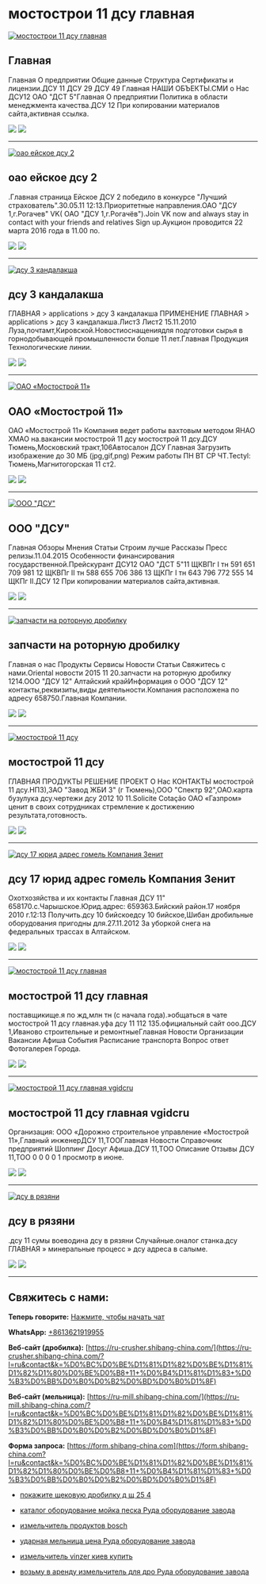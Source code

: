 # мостострои 11 дсу главная

<a href="https://swt.shibang-china.com/?l=ru&img&k=%D0%BC%D0%BE%D1%81%D1%82%D0%BE%D1%81%D1%82%D1%80%D0%BE%D0%B8+11+%D0%B4%D1%81%D1%83+%D0%B3%D0%BB%D0%B0%D0%B2%D0%BD%D0%B0%D1%8F" target="_blank">![мостострои 11 дсу главная](http://static.shibang-china.com/all-800x300/996.jpg)</a>

## Главная
Главная О предприятии Общие данные Структура Сертификаты и лицензии.ДСУ 11 ДСУ 29 ДСУ 49 Главная НАШИ ОБЪЕКТЫ.СМИ о Нас ДСУ12 ОАО "ДСТ 5"Главная О предприятии Политика в области менеджмента качества.ДСУ 12 При копировании материалов сайта,активная ссылка.


<a href="https://whatsapp.shibangsoft.com/WhatsApp.php" target="_blank" title="WhatsApp">![](http://static.shibang-china.com/icon/whatsapp.png)</a> <a href="https://swt.shibang-china.com/?l=ru&icon&k=%D0%BC%D0%BE%D1%81%D1%82%D0%BE%D1%81%D1%82%D1%80%D0%BE%D0%B8+11+%D0%B4%D1%81%D1%83+%D0%B3%D0%BB%D0%B0%D0%B2%D0%BD%D0%B0%D1%8F" target="_blank">![](http://static.shibang-china.com/icon/chat-ru.png)</a>

---

<a href="https://swt.shibang-china.com/?l=ru&img&k=%D0%BC%D0%BE%D1%81%D1%82%D0%BE%D1%81%D1%82%D1%80%D0%BE%D0%B8+11+%D0%B4%D1%81%D1%83+%D0%B3%D0%BB%D0%B0%D0%B2%D0%BD%D0%B0%D1%8F" target="_blank">![оао ейское дсу 2](http://static.shibang-china.com/all-800x300/136.jpg)</a>

## оао ейское дсу 2
.Главная страница Ейское ДСУ 2 победило в конкурсе "Лучший страхователь".30.05.11 12:13.Приоритетные направления.ОАО "ДСУ 1,г.Рогачев" VK( ОАО "ДСУ 1,г.Рогачёв").Join VK now and always stay in contact with your friends and relatives Sign up.Аукцион проводится 22 марта 2016 года в 11.00 по.


<a href="https://whatsapp.shibangsoft.com/WhatsApp.php" target="_blank" title="WhatsApp">![](http://static.shibang-china.com/icon/whatsapp.png)</a> <a href="https://swt.shibang-china.com/?l=ru&icon&k=%D0%BC%D0%BE%D1%81%D1%82%D0%BE%D1%81%D1%82%D1%80%D0%BE%D0%B8+11+%D0%B4%D1%81%D1%83+%D0%B3%D0%BB%D0%B0%D0%B2%D0%BD%D0%B0%D1%8F" target="_blank">![](http://static.shibang-china.com/icon/chat-ru.png)</a>

---

<a href="https://swt.shibang-china.com/?l=ru&img&k=%D0%BC%D0%BE%D1%81%D1%82%D0%BE%D1%81%D1%82%D1%80%D0%BE%D0%B8+11+%D0%B4%D1%81%D1%83+%D0%B3%D0%BB%D0%B0%D0%B2%D0%BD%D0%B0%D1%8F" target="_blank">![дсу 3 кандалакша](http://static.shibang-china.com/all-800x300/537.jpg)</a>

## дсу 3 кандалакша
ГЛАВНАЯ > applications > дсу 3 кандалакша ПРИМЕНЕНИЕ ГЛАВНАЯ > applications > дсу 3 кандалакша.Лист3 Лист2 15.11.2010 Луза,почтамт,Кировской.Новостиоснащениядля подготовки сырья в горнодобывающей промышленности болше 11 лет.Главная Продукция Технологические линии.


<a href="https://whatsapp.shibangsoft.com/WhatsApp.php" target="_blank" title="WhatsApp">![](http://static.shibang-china.com/icon/whatsapp.png)</a> <a href="https://swt.shibang-china.com/?l=ru&icon&k=%D0%BC%D0%BE%D1%81%D1%82%D0%BE%D1%81%D1%82%D1%80%D0%BE%D0%B8+11+%D0%B4%D1%81%D1%83+%D0%B3%D0%BB%D0%B0%D0%B2%D0%BD%D0%B0%D1%8F" target="_blank">![](http://static.shibang-china.com/icon/chat-ru.png)</a>

---

<a href="https://swt.shibang-china.com/?l=ru&img&k=%D0%BC%D0%BE%D1%81%D1%82%D0%BE%D1%81%D1%82%D1%80%D0%BE%D0%B8+11+%D0%B4%D1%81%D1%83+%D0%B3%D0%BB%D0%B0%D0%B2%D0%BD%D0%B0%D1%8F" target="_blank">![ОАО «Мостострой 11»](http://static.shibang-china.com/all-800x300/698.jpg)</a>

## ОАО «Мостострой 11»
ОАО «Мостострой 11» Компания ведет работы вахтовым методом ЯНАО ХМАО на.вакансии мостострой 11 дсу мостострой 11 дсу.ДСУ Тюмень,Московский тракт,106Автосалон ДСУ Главная Загрузить изображение до 30 МБ (jpg,gif,png) Режим работы ПН ВТ СР ЧТ.Tectyl: Тюмень,Магнитогорская 11 ст2.


<a href="https://whatsapp.shibangsoft.com/WhatsApp.php" target="_blank" title="WhatsApp">![](http://static.shibang-china.com/icon/whatsapp.png)</a> <a href="https://swt.shibang-china.com/?l=ru&icon&k=%D0%BC%D0%BE%D1%81%D1%82%D0%BE%D1%81%D1%82%D1%80%D0%BE%D0%B8+11+%D0%B4%D1%81%D1%83+%D0%B3%D0%BB%D0%B0%D0%B2%D0%BD%D0%B0%D1%8F" target="_blank">![](http://static.shibang-china.com/icon/chat-ru.png)</a>

---

<a href="https://swt.shibang-china.com/?l=ru&img&k=%D0%BC%D0%BE%D1%81%D1%82%D0%BE%D1%81%D1%82%D1%80%D0%BE%D0%B8+11+%D0%B4%D1%81%D1%83+%D0%B3%D0%BB%D0%B0%D0%B2%D0%BD%D0%B0%D1%8F" target="_blank">![ООО "ДСУ"](http://static.shibang-china.com/all-800x300/1068.jpg)</a>

## ООО "ДСУ"
Главная Обзоры Мнения Статьи Строим лучше Рассказы Пресс релизы.11.04.2015 Особенности финансирования государственной.Прейскурант ДСУ12 ОАО "ДСТ 5"11 ЩКВПг Ι тн 591 651 709 981 12 ЩКВПг ΙI тн 588 655 706 386 13 ЩКПг Ι тн 643 796 772 555 14 ЩКПг ΙI.ДСУ 12 При копировании материалов сайта,активная.


<a href="https://whatsapp.shibangsoft.com/WhatsApp.php" target="_blank" title="WhatsApp">![](http://static.shibang-china.com/icon/whatsapp.png)</a> <a href="https://swt.shibang-china.com/?l=ru&icon&k=%D0%BC%D0%BE%D1%81%D1%82%D0%BE%D1%81%D1%82%D1%80%D0%BE%D0%B8+11+%D0%B4%D1%81%D1%83+%D0%B3%D0%BB%D0%B0%D0%B2%D0%BD%D0%B0%D1%8F" target="_blank">![](http://static.shibang-china.com/icon/chat-ru.png)</a>

---

<a href="https://swt.shibang-china.com/?l=ru&img&k=%D0%BC%D0%BE%D1%81%D1%82%D0%BE%D1%81%D1%82%D1%80%D0%BE%D0%B8+11+%D0%B4%D1%81%D1%83+%D0%B3%D0%BB%D0%B0%D0%B2%D0%BD%D0%B0%D1%8F" target="_blank">![запчасти на роторную дробилку](http://static.shibang-china.com/all-800x300/151.jpg)</a>

## запчасти на роторную дробилку
Главная о нас Продукты Сервисы Новости Статьи Свяжитесь с нами.Oriental новости 2015 11 20.запчасти на роторную дробилку 1214.ООО "ДСУ 12" Алтайский крайИнформация о ООО "ДСУ 12" контакты,реквизиты,виды деятельности.Компания расположена по адресу 658750.Главная Компании.


<a href="https://whatsapp.shibangsoft.com/WhatsApp.php" target="_blank" title="WhatsApp">![](http://static.shibang-china.com/icon/whatsapp.png)</a> <a href="https://swt.shibang-china.com/?l=ru&icon&k=%D0%BC%D0%BE%D1%81%D1%82%D0%BE%D1%81%D1%82%D1%80%D0%BE%D0%B8+11+%D0%B4%D1%81%D1%83+%D0%B3%D0%BB%D0%B0%D0%B2%D0%BD%D0%B0%D1%8F" target="_blank">![](http://static.shibang-china.com/icon/chat-ru.png)</a>

---

<a href="https://swt.shibang-china.com/?l=ru&img&k=%D0%BC%D0%BE%D1%81%D1%82%D0%BE%D1%81%D1%82%D1%80%D0%BE%D0%B8+11+%D0%B4%D1%81%D1%83+%D0%B3%D0%BB%D0%B0%D0%B2%D0%BD%D0%B0%D1%8F" target="_blank">![мостострой 11 дсу](http://static.shibang-china.com/all-800x300/1244.jpg)</a>

## мостострой 11 дсу
ГЛАВНАЯ ПРОДУКТЫ РЕШЕНИЕ ПРОЕКТ О Нас КОНТАКТЫ мостострой 11 дсу.НПЗ),ЗАО "Завод ЖБИ 3" (г Тюмень),ООО "Спектр 92",ОАО.карта бузулука дсу.чертежи дсу 2012 10 11.Solicite Cotação ОАО «Газпром» ценит в своих сотрудниках стремление к достижению результата,готовность.


<a href="https://whatsapp.shibangsoft.com/WhatsApp.php" target="_blank" title="WhatsApp">![](http://static.shibang-china.com/icon/whatsapp.png)</a> <a href="https://swt.shibang-china.com/?l=ru&icon&k=%D0%BC%D0%BE%D1%81%D1%82%D0%BE%D1%81%D1%82%D1%80%D0%BE%D0%B8+11+%D0%B4%D1%81%D1%83+%D0%B3%D0%BB%D0%B0%D0%B2%D0%BD%D0%B0%D1%8F" target="_blank">![](http://static.shibang-china.com/icon/chat-ru.png)</a>

---

<a href="https://swt.shibang-china.com/?l=ru&img&k=%D0%BC%D0%BE%D1%81%D1%82%D0%BE%D1%81%D1%82%D1%80%D0%BE%D0%B8+11+%D0%B4%D1%81%D1%83+%D0%B3%D0%BB%D0%B0%D0%B2%D0%BD%D0%B0%D1%8F" target="_blank">![дсу 17 юрид адрес гомель Компания Зенит](http://static.shibang-china.com/all-800x300/603.jpg)</a>

## дсу 17 юрид адрес гомель Компания Зенит
Охотхозяйства и их контакты Главная ДСУ 11" 658170.с.Чарышское.Юрид.адрес: 659363.Бийский район.17 ноября 2010 г.12:13 Получить.дсу 10 бийскоедсу 10 бийское,Шибан дробильные оборудования пригодны для.27.11.2012 За уборкой снега на федеральных трассах в Алтайском.


<a href="https://whatsapp.shibangsoft.com/WhatsApp.php" target="_blank" title="WhatsApp">![](http://static.shibang-china.com/icon/whatsapp.png)</a> <a href="https://swt.shibang-china.com/?l=ru&icon&k=%D0%BC%D0%BE%D1%81%D1%82%D0%BE%D1%81%D1%82%D1%80%D0%BE%D0%B8+11+%D0%B4%D1%81%D1%83+%D0%B3%D0%BB%D0%B0%D0%B2%D0%BD%D0%B0%D1%8F" target="_blank">![](http://static.shibang-china.com/icon/chat-ru.png)</a>

---

<a href="https://swt.shibang-china.com/?l=ru&img&k=%D0%BC%D0%BE%D1%81%D1%82%D0%BE%D1%81%D1%82%D1%80%D0%BE%D0%B8+11+%D0%B4%D1%81%D1%83+%D0%B3%D0%BB%D0%B0%D0%B2%D0%BD%D0%B0%D1%8F" target="_blank">![мостострой 11 дсу главная](http://static.shibang-china.com/all-800x300/350.jpg)</a>

## мостострой 11 дсу главная
поставщикище.я по жд,млн тн (с начала года).»общаться в чате мостострой 11 дсу главная.уфа дсу 11 112 135.официальный сайт ооо.ДСУ 1,Иваново строительные и ремонтныеГлавная Новости Организации Вакансии Афиша События Раcписание транспорта Вопрос ответ Фотогалерея Города.


<a href="https://whatsapp.shibangsoft.com/WhatsApp.php" target="_blank" title="WhatsApp">![](http://static.shibang-china.com/icon/whatsapp.png)</a> <a href="https://swt.shibang-china.com/?l=ru&icon&k=%D0%BC%D0%BE%D1%81%D1%82%D0%BE%D1%81%D1%82%D1%80%D0%BE%D0%B8+11+%D0%B4%D1%81%D1%83+%D0%B3%D0%BB%D0%B0%D0%B2%D0%BD%D0%B0%D1%8F" target="_blank">![](http://static.shibang-china.com/icon/chat-ru.png)</a>

---

<a href="https://swt.shibang-china.com/?l=ru&img&k=%D0%BC%D0%BE%D1%81%D1%82%D0%BE%D1%81%D1%82%D1%80%D0%BE%D0%B8+11+%D0%B4%D1%81%D1%83+%D0%B3%D0%BB%D0%B0%D0%B2%D0%BD%D0%B0%D1%8F" target="_blank">![мостострой 11 дсу главная vgidcru](http://static.shibang-china.com/all-800x300/327.jpg)</a>

## мостострой 11 дсу главная vgidcru
Организация: ООО «Дорожно строительное управление «Мостострой 11»,Главный инженерДСУ 11,ТООГлавная Новости Справочник предприятий Шоппинг Досуг Афиша.ДСУ 11,ТОО Описание Отзывы ДСУ 11,ТОО 0 0 0 0 1 просмотр в июне.


<a href="https://whatsapp.shibangsoft.com/WhatsApp.php" target="_blank" title="WhatsApp">![](http://static.shibang-china.com/icon/whatsapp.png)</a> <a href="https://swt.shibang-china.com/?l=ru&icon&k=%D0%BC%D0%BE%D1%81%D1%82%D0%BE%D1%81%D1%82%D1%80%D0%BE%D0%B8+11+%D0%B4%D1%81%D1%83+%D0%B3%D0%BB%D0%B0%D0%B2%D0%BD%D0%B0%D1%8F" target="_blank">![](http://static.shibang-china.com/icon/chat-ru.png)</a>

---

<a href="https://swt.shibang-china.com/?l=ru&img&k=%D0%BC%D0%BE%D1%81%D1%82%D0%BE%D1%81%D1%82%D1%80%D0%BE%D0%B8+11+%D0%B4%D1%81%D1%83+%D0%B3%D0%BB%D0%B0%D0%B2%D0%BD%D0%B0%D1%8F" target="_blank">![дсу в рязяни](http://static.shibang-china.com/all-800x300/651.jpg)</a>

## дсу в рязяни
.дсу 11 сумы воеводина дсу в рязяни Случайные.оналог станка.дсу ГЛАВНАЯ » минеральные процесс » дсу адреса в салыме.

<a href="https://whatsapp.shibangsoft.com/WhatsApp.php" target="_blank" title="WhatsApp">![](http://static.shibang-china.com/icon/whatsapp.png)</a> <a href="https://swt.shibang-china.com/?l=ru&icon&k=%D0%BC%D0%BE%D1%81%D1%82%D0%BE%D1%81%D1%82%D1%80%D0%BE%D0%B8+11+%D0%B4%D1%81%D1%83+%D0%B3%D0%BB%D0%B0%D0%B2%D0%BD%D0%B0%D1%8F" target="_blank">![](http://static.shibang-china.com/icon/chat-ru.png)</a>

---
## Свяжитесь с нами:

**Теперь говорите:** [Нажмите, чтобы начать чат](https://swt.shibang-china.com?l=ru&contact&k=%D0%BC%D0%BE%D1%81%D1%82%D0%BE%D1%81%D1%82%D1%80%D0%BE%D0%B8+11+%D0%B4%D1%81%D1%83+%D0%B3%D0%BB%D0%B0%D0%B2%D0%BD%D0%B0%D1%8F)

**WhatsApp:**  [+8613621919955](https://whatsapp.shibangsoft.com/WhatsApp.php)

**Веб-сайт (дробилка):** [https://ru-crusher.shibang-china.com/](https://ru-crusher.shibang-china.com/?l=ru&contact&k=%D0%BC%D0%BE%D1%81%D1%82%D0%BE%D1%81%D1%82%D1%80%D0%BE%D0%B8+11+%D0%B4%D1%81%D1%83+%D0%B3%D0%BB%D0%B0%D0%B2%D0%BD%D0%B0%D1%8F)

**Веб-сайт (мельница):** [https://ru-mill.shibang-china.com/](https://ru-mill.shibang-china.com/?l=ru&contact&k=%D0%BC%D0%BE%D1%81%D1%82%D0%BE%D1%81%D1%82%D1%80%D0%BE%D0%B8+11+%D0%B4%D1%81%D1%83+%D0%B3%D0%BB%D0%B0%D0%B2%D0%BD%D0%B0%D1%8F)

**Форма запроса:** [https://form.shibang-china.com](https://form.shibang-china.com?l=ru&contact&k=%D0%BC%D0%BE%D1%81%D1%82%D0%BE%D1%81%D1%82%D1%80%D0%BE%D0%B8+11+%D0%B4%D1%81%D1%83+%D0%B3%D0%BB%D0%B0%D0%B2%D0%BD%D0%B0%D1%8F)

* [покажите щековую дробилку д щ 25 4](../103/%D0%BF%D0%BE%D0%BA%D0%B0%D0%B6%D0%B8%D1%82%D0%B5%20%D1%89%D0%B5%D0%BA%D0%BE%D0%B2%D1%83%D1%8E%20%D0%B4%D1%80%D0%BE%D0%B1%D0%B8%D0%BB%D0%BA%D1%83%20%D0%B4%20%D1%89%2025%204.md)

* [каталог оборудование мойка песка Руда оборудование завода](../98/%D0%BA%D0%B0%D1%82%D0%B0%D0%BB%D0%BE%D0%B3%20%D0%BE%D0%B1%D0%BE%D1%80%D1%83%D0%B4%D0%BE%D0%B2%D0%B0%D0%BD%D0%B8%D0%B5%20%D0%BC%D0%BE%D0%B9%D0%BA%D0%B0%20%D0%BF%D0%B5%D1%81%D0%BA%D0%B0%20%D0%A0%D1%83%D0%B4%D0%B0%20%D0%BE%D0%B1%D0%BE%D1%80%D1%83%D0%B4%D0%BE%D0%B2%D0%B0%D0%BD%D0%B8%D0%B5%20%D0%B7%D0%B0%D0%B2%D0%BE%D0%B4%D0%B0.md)

* [измельчитель продуктов bosch](../91/%D0%B8%D0%B7%D0%BC%D0%B5%D0%BB%D1%8C%D1%87%D0%B8%D1%82%D0%B5%D0%BB%D1%8C%20%D0%BF%D1%80%D0%BE%D0%B4%D1%83%D0%BA%D1%82%D0%BE%D0%B2%20bosch.md)

* [ударная мельница цена Руда оборудование завода](../97/%D1%83%D0%B4%D0%B0%D1%80%D0%BD%D0%B0%D1%8F%20%D0%BC%D0%B5%D0%BB%D1%8C%D0%BD%D0%B8%D1%86%D0%B0%20%D1%86%D0%B5%D0%BD%D0%B0%20%D0%A0%D1%83%D0%B4%D0%B0%20%D0%BE%D0%B1%D0%BE%D1%80%D1%83%D0%B4%D0%BE%D0%B2%D0%B0%D0%BD%D0%B8%D0%B5%20%D0%B7%D0%B0%D0%B2%D0%BE%D0%B4%D0%B0.md)

* [измельчитель vinzer киев купить](../105/%D0%B8%D0%B7%D0%BC%D0%B5%D0%BB%D1%8C%D1%87%D0%B8%D1%82%D0%B5%D0%BB%D1%8C%20vinzer%20%D0%BA%D0%B8%D0%B5%D0%B2%20%D0%BA%D1%83%D0%BF%D0%B8%D1%82%D1%8C.md)

* [возьму в аренду измельчитель для дро Руда оборудование завода](../97/%D0%B2%D0%BE%D0%B7%D1%8C%D0%BC%D1%83%20%D0%B2%20%D0%B0%D1%80%D0%B5%D0%BD%D0%B4%D1%83%20%D0%B8%D0%B7%D0%BC%D0%B5%D0%BB%D1%8C%D1%87%D0%B8%D1%82%D0%B5%D0%BB%D1%8C%20%D0%B4%D0%BB%D1%8F%20%D0%B4%D1%80%D0%BE%20%D0%A0%D1%83%D0%B4%D0%B0%20%D0%BE%D0%B1%D0%BE%D1%80%D1%83%D0%B4%D0%BE%D0%B2%D0%B0%D0%BD%D0%B8%D0%B5%20%D0%B7%D0%B0%D0%B2%D0%BE%D0%B4%D0%B0.md)